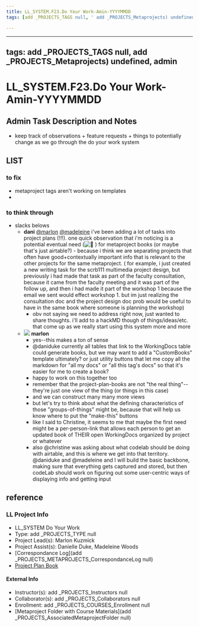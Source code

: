 ```yaml
---
title: LL_SYSTEM.F23.Do Your Work-Amin-YYYYMMDD
tags: [add _PROJECTS_TAGS null, ' add _PROJECTS_Metaprojects) undefined', ' admin']

---
```


---
tags: add _PROJECTS_TAGS null, add _PROJECTS_Metaprojects) undefined, admin
---

# LL_SYSTEM.F23.Do Your Work-Amin-YYYYMMDD

## Admin Task Description and Notes
* keep track of observations + feature requests + things to potentially change as we go through the do your work system

## LIST
### to fix
* metaproject tags aren't working on templates
* 

### to think through
* slacks belows
    * **dani** [@marlon](https://bokcenter.slack.com/team/U0HTZUUP4) [@madeleine](https://bokcenter.slack.com/team/U04Q49VR7UH) i've been adding a lot of tasks into project plans (!!!). one quick observation that i'm noticing is a potential eventual need (![:grimacing:](https://a.slack-edge.com/production-standard-emoji-assets/14.0/apple-medium/1f62c@2x.png) ) for metaproject books (or maybe that's just airtable?) - because i think we are separating projects that often have good+contextually important info that is relevant to the other projects for the same metaproject. ( for example, i just created a new writing task for the scrb111 multimedia project design, but previously i had made that task as part of the faculty consultation, because it came from the faculty meeting and it was part of the follow up, and then i had made it part of the workshop 1 because the email we sent would effect workshop 1. but im just realizing the consultation doc and the project design doc prob would be useful to have in the same book where someone is planning the workshop)
        * obv not saying we need to address right now, just wanted to share thoughts. i'll add to a hackMD though of things/ideas/etc. that come up as we really start using this system more and more
    * ![](https://ca.slack-edge.com/T0HTW3H0V-U0HTZUUP4-8be2144be77f-48) **marlon**
        * yes--this makes a ton of sense
        * @daniduke currently all tables that link to the WorkingDocs table could generate books, but we may want to add a "CustomBooks" template ultimately? or just utility buttons that let me copy all the markdown for "all my docs" or "all this tag's docs" so that it's easier for me to create a book?
        * happy to work on this together too
        * remember that the project-plan-books are not "the real thing"--they're just one view of the thing (or things in this case)
        * and we can construct many many more views
        * but let's try to think about what the defining characteristics of those "groups-of-things" might be, because that will help us know where to put the "make-this" buttons
        * like I said to Christine, it seems to me that maybe the first need might be a per-person-link that allows each person to get an updated book of THEIR open WorkingDocs organized by project or whatever
        * also @christine was asking about what codelab should be doing with airtable, and this is where we get into that territory. @daniduke and @madeleine and I will build the basic backbone, making sure that everything gets captured and stored, but then codeLab should work on figuring out some user-centric ways of displaying info and getting input



## reference
### LL Project Info
* LL_SYSTEM Do Your Work
* Type: add _PROJECTS_TYPE null
* Project Lead(s): Marlon Kuzmick
* Project Assist(s): Danielle Duke, Madeleine Woods
* [Correspondance Log](add _PROJECTS_METAPROJECTS_CorrespondanceLog null)
* [Project Plan Book](https://hackmd.io/@ll-23-24/S1jKFMA02)

#### External Info
* Instructor(s): add _PROJECTS_Instructors null
* Collaborator(s): add _PROJECTS_Collaborators null
* Enrollment: add _PROJECTS_COURSES_Enrollment null
* [Metaproject Folder with Course Materials](add _PROJECTS_AssociatedMetaprojectFolder null)
